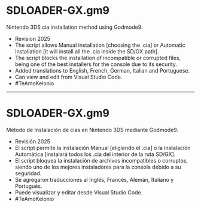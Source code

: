 # SDLOADER-GX.gm9 
Nintendo 3DS cia installation method using Godmode9. 
- Revision 2025
- The script allows Manual installation [choosing the .cia] or Automatic installation [it will install all the .cia inside the SD/GX path].
- The script blocks the installation of incompatible or corrupted files, being one of the best installers for the console due to its security.
- Added translations to English, French, German, Italian and Portuguese.
- Can view and edit from Visual Studio Code.
- #TeAmoKelonio
  
_________

# SDLOADER-GX.gm9 
Método de Instalación de cias en Nintendo 3DS mediante Godmode9. 
- Revisión 2025
- El script permite la instalación Manual [eligiendo el .cia] o la instalación Automática [instalará todos los .cia del interior de la ruta SD/GX].
- El script bloquea la instalación de archivos incompatibles o corruptos, siendo uno de los mejores instaladores para la consola debido a su seguridad. 
- Se agregaron traducciones al Inglés, Francés, Alemán, Italiano y Portugués.  
- Puede visualizar y editar desde Visual Studio Code.
- #TeAmoKelonio

